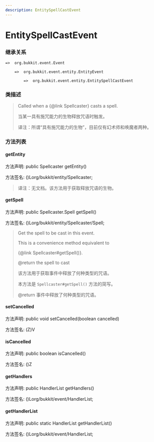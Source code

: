 ```yaml
---
description: EntitySpellCastEvent
---
```


# EntitySpellCastEvent

### 继承关系

    =>  org.bukkit.event.Event

        =>  org.bukkit.event.entity.EntityEvent

            =>  org.bukkit.event.entity.EntitySpellCastEvent

### 类描述

> Called when a {@link Spellcaster} casts a spell.
>
>
> 
> 当某一具有施咒能力的生物释放咒语时触发。
>
>
> 
> 译注：所谓“具有施咒能力的生物”，目前仅有幻术师和唤魔者两种。

### 方法列表

#### getEntity

方法声明: public Spellcaster getEntity()

方法签名: ()Lorg/bukkit/entity/Spellcaster;

> 译注：无文档。该方法用于获取释放咒语的生物。

#### getSpell

方法声明: public Spellcaster.Spell getSpell()

方法签名: ()Lorg/bukkit/entity/Spellcaster/Spell;

> Get the spell to be cast in this event.
>
> This is a convenience method equivalent to
>
> {@link Spellcaster#getSpell()}.
>
> @return the spell to cast
>
>
> 
> 该方法用于获取事件中释放了何种类型的咒语。
>
> 本方法是 `Spellcaster#getSpell()` 方法的简写。
>
> @return 事件中释放了何种类型的咒语。

#### setCancelled

方法声明: public void setCancelled(boolean cancelled)

方法签名: (Z)V

#### isCancelled

方法声明: public boolean isCancelled()

方法签名: ()Z

#### getHandlers

方法声明: public HandlerList getHandlers()

方法签名: ()Lorg/bukkit/event/HandlerList;

#### getHandlerList

方法声明: public static HandlerList getHandlerList()

方法签名: ()Lorg/bukkit/event/HandlerList;